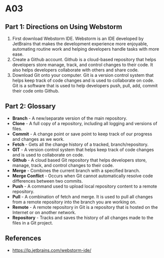 # A03

## Part 1: Directions on Using Webstorm
1. First download Webstorm IDE. Webstorm is an IDE developed by JetBrains that makes the development experience more enjoyable, automating routine work and helping developers handle tasks with more ease. 
2. Create a Github account. Github is a cloud-based repository that helps developers store manage, track, and control changes to their code. It also helps developers collaborate with others and share code.
3. Download Git onto your computer. Git is a version control system that helps keep track of code changes and is used to collaborate on code. Git is a software that is used to help developers push, pull, add, commit their code onto Github. 

## Part 2: Glossary
- **Branch** - A new/separate version of the main repository.
- **Clone** - A full copy of a repository, including all logging and versions of files.
- **Commit** - A change point or save point to keep track of our progress and changes as we work.
- **Fetch** - Gets all the change history of a tracked, branch/repository.
- **GIT** - A version control system that helps keep track of code changes and is used to collaborate on code.
- **Github** - A cloud based Git repository that helps developers store, manage, track, and control changes to their code.
- **Merge** - Combines the current branch with a specified branch.
- **Merge Conflict** - Occurs when Git cannot automatically resolve code differences between two commits.
- **Push** - A command used to upload local repository content to a remote repository.
- **Pull** - A combination of fetch and merge. It is used to pull all changes from a remote repository into the branch you are working on.
- **Remote** - A remote repository in Git is a repository that is hosted on the Internet or on another network.
- **Repository** - Tracks and saves the history of all changes made to the files in a Git project.

## References 
- https://lp.jetbrains.com/webstorm-ide/
